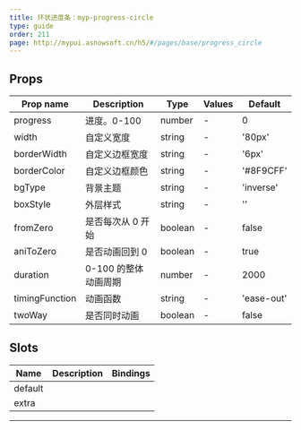 ```yaml
---
title: 环状进度条：myp-progress-circle
type: guide
order: 211
page: http://mypui.asnowsoft.cn/h5/#/pages/base/progress_circle
---
```


## Props

| Prop name      | Description          | Type    | Values | Default    |
| -------------- | -------------------- | ------- | ------ | ---------- |
| progress       | 进度。0-100          | number  | -      | 0          |
| width          | 自定义宽度           | string  | -      | '80px'     |
| borderWidth    | 自定义边框宽度       | string  | -      | '6px'      |
| borderColor    | 自定义边框颜色       | string  | -      | '#8F9CFF'  |
| bgType         | 背景主题             | string  | -      | 'inverse'  |
| boxStyle       | 外层样式             | string  | -      | ''         |
| fromZero       | 是否每次从 0 开始    | boolean | -      | false      |
| aniToZero      | 是否动画回到 0       | boolean | -      | true       |
| duration       | 0-100 的整体动画周期 | number  | -      | 2000       |
| timingFunction | 动画函数             | string  | -      | 'ease-out' |
| twoWay         | 是否同时动画         | boolean | -      | false      |

## Slots

| Name    | Description | Bindings |
| ------- | ----------- | -------- |
| default |             |          |
| extra   |             |          |

---
